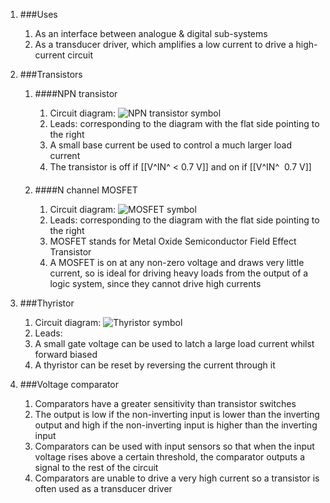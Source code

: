 1. ###Uses

    1. As an interface between analogue & digital sub-systems
    2. As a transducer driver, which amplifies a low current to drive a high-current circuit
2. ###Transistors

    1. ####NPN transistor

        1. Circuit diagram: ![NPN transistor symbol](/gcse/img/electronics/npntransistor.png)
        2. Leads: corresponding to the diagram with the flat side pointing to the right
        3. A small base current be used to control a much larger load current
        4. The transistor is off if [[V^IN^ < 0.7 V]] and on if [[V^IN^  0.7 V]]
    2. ####N channel MOSFET

        1. Circuit diagram: ![MOSFET symbol](/gcse/img/electronics/mosfet.png)
        2. Leads: corresponding to the diagram with the flat side pointing to the right
        3. MOSFET stands for Metal Oxide Semiconductor Field Effect Transistor
        4. A MOSFET is on at any non-zero voltage and draws very little current, so is ideal for driving heavy loads from the output of a logic system, since they cannot drive high currents
3. ###Thyristor

    1. Circuit diagram: ![Thyristor symbol](/gcse/img/electronics/thyristor.png)
    2. Leads: 
    3. A small gate voltage can be used to latch a large load current whilst forward biased
    4. A thyristor can be reset by reversing the current through it
4. ###Voltage comparator

    1. Comparators have a greater sensitivity than transistor switches
    2. The output is low if the non-inverting input is lower than the inverting output and high if the non-inverting input is higher than the inverting input
    3. Comparators can be used with input sensors so that when the input voltage rises above a certain threshold, the comparator outputs a signal to the rest of the circuit
    3. Comparators are unable to drive a very high current so a transistor is often used as a transducer driver
